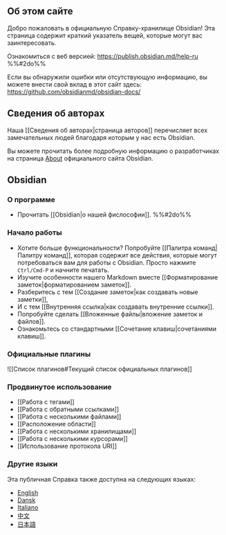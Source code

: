 ## Об этом сайте

Добро пожаловать в официальную Справку-хранилище Obsidian! Эта страница содержит краткий указатель вещей, которые могут вас заинтересовать.

Ознакомиться с веб версией: https://publish.obsidian.md/help-ru %%#2do%%

Если вы обнаружили ошибки или отсутствующую информацию, вы можете внести свой вклад в этот сайт здесь: https://github.com/obsidianmd/obsidian-docs/

## Сведения об авторах

Наша [[Сведения об авторах|страница авторов]] перечисляет всех замечательных людей благодаря которым у нас есть Obsidian.

Вы можете прочитать более подробную информацию о разработчиках на страница [About](https://obsidian.md/about) официального сайта Obsidian.

## Obsidian

### О программе

- Прочитать [[Obsidian|о нашей фислософии]]. %%#2do%%

### Начало работы

- Хотите больше функциональности? Попробуйте [[Палитра команд|Палитру команд]], которая содержит все действия, которые могут потребоваться вам для работы с Obsidian. Просто нажмите `Ctrl/Cmd-P` и начните печатать.
- Изучите особенности нашего Markdown вместе [[Форматирование заметок|форматированием заметок]].
- Разберитесь с тем [[Создание заметок|как создавать новые заметки]],
- И с тем [[Внутренняя ссылка|как создавать внутренние ссылки]].
- Попробуйте сделать [[Вложенные файлы|вложение заметок и файлов]].
- Ознакомьтесь со стандартными [[Сочетание клавиш|сочетаниями клавиш]].

### Официальные плагины

![[Список плагинов#Текущий список официальных плагинов]]

### Продвинутое использование

- [[Работа с тегами]]
- [[Работа с обратными ссылками]]
- [[Работа с несколькими файлами]]
- [[Расположение области]]
- [[Работа с несколькими хранилищами]]
- [[Работа с несколькими курсорами]]
- [[Использование протокола URI]]

### Другие языки

Эта публичная Справка также доступна на следующих языках:
- [English](https://publish.obsidian.md/help)
- [Dansk](https://publish.obsidian.md/help-da)
- [Italiano](https://publish.obsidian.md/help-it)
- [中文](https://publish.obsidian.md/help-zh)
- [日本語](https://publish.obsidian.md/help-ja)
